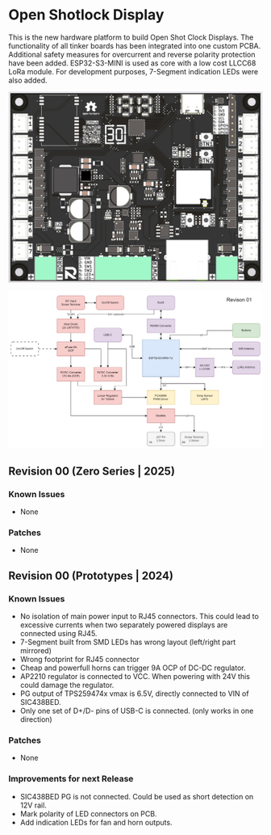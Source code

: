 # Open Shotlock Display
This is the new hardware platform to build Open Shot Clock Displays.
The functionality of all tinker boards has been integrated into one custom PCBA. Additional safety measures for overcurrent and reverse polarity protection have been added. ESP32-S3-MINI is used as core with a low cost LLCC68 LoRa module.
For development purposes, 7-Segment indication LEDs were also added.

![OSC Display 3D](_print/R01/3D-Top.jpg)

![OSC Display Diagram](_dev/Diagram_Display.jpg)

## Revision 00 (Zero Series | 2025)

### Known Issues
* None

### Patches
* None

## Revision 00 (Prototypes | 2024)
### Known Issues
* No isolation of main power input to RJ45 connectors. This could lead to excessive currents when two separately powered displays are connected using RJ45.
* 7-Segment built from SMD LEDs has wrong layout (left/right part mirrored)
* Wrong footprint for RJ45 connector
* Cheap and powerfull horns can trigger 9A OCP of DC-DC regulator.
* AP2210 regulator is connected to VCC. When powering with 24V this could damage the regulator.
* PG output of TPS259474x vmax is 6.5V, directly connected to VIN of SIC438BED.
* Only one set of D+/D- pins of USB-C is connected. (only works in one direction)

### Patches
* None

### Improvements for next Release
* SIC438BED PG is not connected. Could be used as short detection on 12V rail.
* Mark polarity of LED connectors on PCB.
* Add indication LEDs for fan and horn outputs.